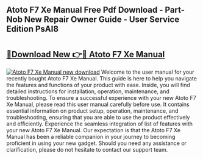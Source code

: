 ## Atoto F7 Xe Manual Free Pdf Download - Part-Nob New Repair Owner Guide - User Service Edition PsAI8

# <h2><a href="http://bc29768.oget.top/?id=Atoto+F7+Xe+Manual">🔗Download New 👉🔴 Atoto F7 Xe Manual</a></h2>

[![Atoto F7 Xe Manual new download](https://i.imgur.com/5g1atiW.png)](http://bc29768.oget.top/?id=Atoto+F7+Xe+Manual)
Welcome to the user manual for your recently bought Atoto F7 Xe Manual. This guide is here to help you navigate the features and functions of your product with ease. Inside, you will find detailed instructions for installation, operation, maintenance, and troubleshooting. To ensure a successful experience with your new Atoto F7 Xe Manual, please read this user manual carefully before use. It contains essential information on product setup, operation, maintenance, and troubleshooting, ensuring that you are able to use the product effectively and efficiently. Experience the seamless integration of list of features with your new Atoto F7 Xe Manual. Our expectation is that the Atoto F7 Xe Manual has been a reliable companion in your journey to becoming proficient in using your new gadget. Should you need any assistance or clarification, please do not hesitate to contact our support team.
